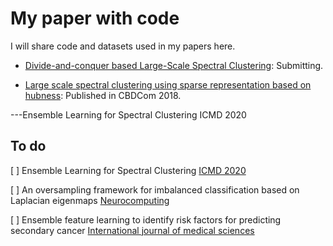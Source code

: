 # My paper with code

I will share code and datasets used in my papers here.

- [Divide-and-conquer based Large-Scale Spectral Clustering](/Divide-and-conquer-based-Large-Scale-Spectral-Clustering/README.md): Submitting.

- [Large scale spectral clustering using sparse representation based on hubness](/Large-scale-spectral-clustering-using-sparse-representation-based-on-hubness/README.md): Published in CBDCom 2018.

---Ensemble Learning for Spectral Clustering ICMD 2020

## To do 


[ ] Ensemble Learning for Spectral Clustering [ICMD 2020](https://doi.org/10.1109/ICDM50108.2020.00131)

[ ] An oversampling framework for imbalanced classification based on Laplacian eigenmaps [Neurocomputing](https://doi.org/10.1016/j.neucom.2020.02.081)

[ ] Ensemble feature learning to identify risk factors for predicting secondary cancer [International journal of medical sciences](https://www.ncbi.nlm.nih.gov/pmc/articles/PMC6643128/)

